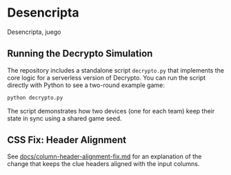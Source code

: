 # Desencripta
Desencripta, juego

## Running the Decrypto Simulation

The repository includes a standalone script `decrypto.py` that implements
the core logic for a serverless version of Decrypto. You can run the
script directly with Python to see a two-round example game:

```bash
python decrypto.py
```

The script demonstrates how two devices (one for each team) keep their
state in sync using a shared game seed.

## CSS Fix: Header Alignment
See [docs/column-header-alignment-fix.md](docs/column-header-alignment-fix.md) for
an explanation of the change that keeps the clue headers aligned with the
input columns.
